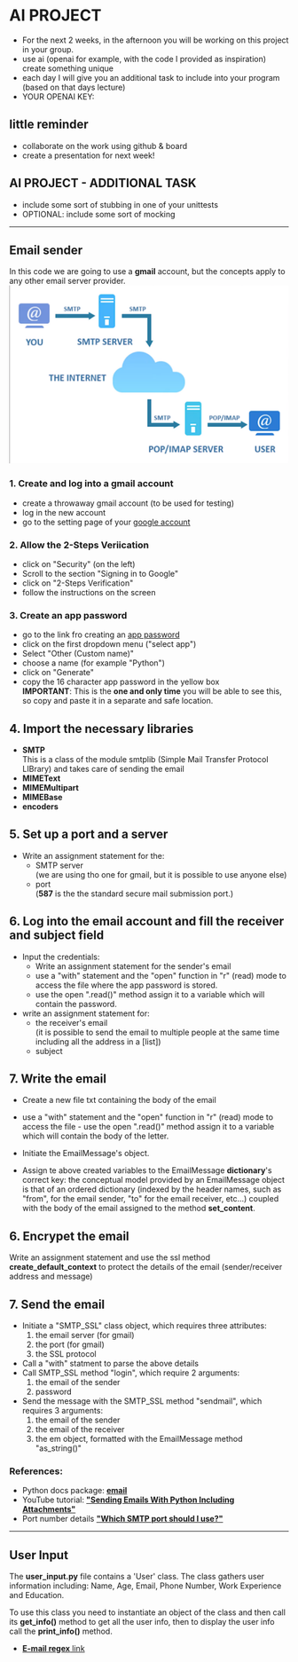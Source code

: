 # AI PROJECT
- For the next 2 weeks, in the afternoon you will be
working on this project in your group.
- use ai (openai for example, with the code I provided as inspiration)
create something unique
- each day I will give you an additional task to include into your program (based on that days lecture)
- YOUR OPENAI KEY: 

## little reminder
- collaborate on the work using github & board
- create a presentation for next week!

## AI PROJECT - ADDITIONAL TASK
- include some sort of stubbing in one of your unittests
- OPTIONAL: include some sort of mocking  
---


## Email sender

In this code we are going to use a **gmail** account, but the concepts apply to any other email server provider.
![Email internet path](email.png)

### 1. Create and log into a gmail account
 - create a throwaway gmail account (to be used for testing)
 - log in the new account
 - go to the setting page of your [google account](https://www.myaccount.google.com)

 ### 2. Allow the 2-Steps Veriication
 - click on "Security" (on the left)
 - Scroll to the section "Signing in to Google"
 - click on "2-Steps Verification"
 - follow the instructions on the screen

### 3. Create an app password
 - go to the link fro creating an [app password](https://myaccount.google.com/u/4/apppasswords)
 - click on the first dropdown menu ("select app")
 - Select "Other (Custom name)"
 - choose a name (for example "Python")
 - click on "Generate"
 - copy the 16 character app password in the yellow box  
 **IMPORTANT**: This is the **one and only time** you will be able to see this, so copy and paste it in a separate and safe location.

 ## 4. Import the necessary libraries
 - **SMTP**  
   This is a class of the module smtplib (Simple Mail Transfer Protocol LIBrary) and takes care of sending the email
 - **MIMEText**
 - **MIMEMultipart**
 - **MIMEBase**
 - **encoders**

## 5. Set up a port and a server
 - Write an assignment statement for the:
   - SMTP server  
     (we are using tho one for gmail, but it is possible to use anyone else)
   - port  
      (**587** is the the standard secure mail submission port.)

## 6. Log into the email account and fill the receiver and subject field
 - Input the credentials:
   - Write an assignment statement for the sender's email
   - use a "with" statement and the "open" function in "r" (read) mode to access the file where the app password is stored.
   - use the open ".read()" method assign it to a variable which will contain the password.
  - write an assignment statement for:
    - the receiver's email  
  (it is possible to send the email to multiple people at the same time including all the address in a [list])
    - subject
  
  ## 7. Write the email
   - Create a new file txt containing the body of the email
   - use a "with" statement and the "open" function in "r" (read) mode to access the file
    - use the open ".read()" method assign it to a variable which will contain the body of the letter.






 - Initiate the EmailMessage's object.
 - Assign te above created variables to the EmailMessage **dictionary**'s correct key: the conceptual model provided by an EmailMessage object is that of an ordered dictionary (indexed by the header names, such as "from", for the email sender, "to" for the email receiver, etc...) coupled with the body of the email assigned to the method **set_content**.

 ## 6. Encrypet the email
 Write an assignment statement and use the ssl method **create_default_context** to protect the details of the email (sender/receiver address and message)

 ## 7. Send the email
 - Initiate a "SMTP_SSL" class object, which requires three attributes:
   1. the email server (for gmail)
   2. the port (for gmail)
   3. the SSL protocol
 - Call a "with" statment to parse the above details
 - Call SMTP_SSL method "login", which require 2 arguments:
   1. the email of the sender
   2. password
 - Send the message with the SMTP_SSL method "sendmail", which requires 3 arguments:
   1. the email of the sender
   2. the email of the receiver
   3. the em object, formatted with the EmailMessage method "as_string()"

 ### References:
 - Python docs package: [**email**](https://docs.python.org/3/library/email.html)
 - YouTube tutorial: [**"Sending Emails With Python Including Attachments"**](https://www.youtube.com/watch?v=Sddnn6dpqk0&t=733s&ab_channel=TheIntriguedEngineer)
  - Port number details [**"Which SMTP port should I use?"**](https://www.mailgun.com/blog/email/which-smtp-port-understanding-ports-25-465-587/)
 ---


 ## User Input
 The **user_input.py** file contains a 'User' class. The class gathers user information including: Name, Age, Email, Phone Number, Work Experience and Education.

 To use this class you need to instantiate an object of the class and then call its **get_info()** method to get all the user info, then to display the user info call the **print_info()** method.
 




- [**E-mail regex** link](https://uibakery.io/regex-library/email-regex-python)


